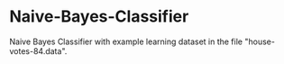 # Naive-Bayes-Classifier
Naive Bayes Classifier with example learning dataset in the file "house-votes-84.data".
